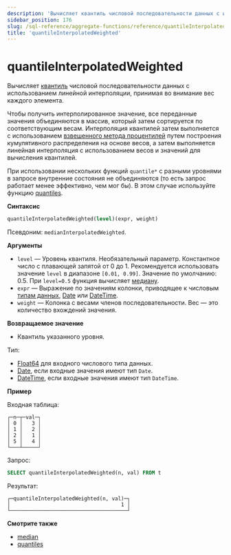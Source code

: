 ```yaml
---
description: 'Вычисляет квантиль числовой последовательности данных с использованием линейной интерполяции, принимая во внимание вес каждого элемента.'
sidebar_position: 176
slug: /sql-reference/aggregate-functions/reference/quantileInterpolatedWeighted
title: 'quantileInterpolatedWeighted'
---
```



# quantileInterpolatedWeighted

Вычисляет [квантиль](https://en.wikipedia.org/wiki/Quantile) числовой последовательности данных с использованием линейной интерполяции, принимая во внимание вес каждого элемента.

Чтобы получить интерполированное значение, все переданные значения объединяются в массив, который затем сортируется по соответствующим весам. Интерполяция квантилей затем выполняется с использованием [взвешенного метода процентилей](https://en.wikipedia.org/wiki/Percentile#The_weighted_percentile_method) путем построения кумулятивного распределения на основе весов, а затем выполняется линейная интерполяция с использованием весов и значений для вычисления квантилей.

При использовании нескольких функций `quantile*` с разными уровнями в запросе внутренние состояния не объединяются (то есть запрос работает менее эффективно, чем мог бы). В этом случае используйте функцию [quantiles](../../../sql-reference/aggregate-functions/reference/quantiles.md#quantiles).

**Синтаксис**

```sql
quantileInterpolatedWeighted(level)(expr, weight)
```

Псевдоним: `medianInterpolatedWeighted`.

**Аргументы**

- `level` — Уровень квантиля. Необязательный параметр. Константное число с плавающей запятой от 0 до 1. Рекомендуется использовать значение `level` в диапазоне `[0.01, 0.99]`. Значение по умолчанию: 0.5. При `level=0.5` функция вычисляет [медиану](https://en.wikipedia.org/wiki/Median).
- `expr` — Выражение по значениям колонки, приводящее к числовым [типам данных](/sql-reference/data-types), [Date](../../../sql-reference/data-types/date.md) или [DateTime](../../../sql-reference/data-types/datetime.md).
- `weight` — Колонка с весами членов последовательности. Вес — это количество вхождений значения.

**Возвращаемое значение**

- Квантиль указанного уровня.

Тип:

- [Float64](../../../sql-reference/data-types/float.md) для входного числового типа данных.
- [Date](../../../sql-reference/data-types/date.md), если входные значения имеют тип `Date`.
- [DateTime](../../../sql-reference/data-types/datetime.md), если входные значения имеют тип `DateTime`.

**Пример**

Входная таблица:

```text
┌─n─┬─val─┐
│ 0 │   3 │
│ 1 │   2 │
│ 2 │   1 │
│ 5 │   4 │
└───┴─────┘
```

Запрос:

```sql
SELECT quantileInterpolatedWeighted(n, val) FROM t
```

Результат:

```text
┌─quantileInterpolatedWeighted(n, val)─┐
│                                    1 │
└──────────────────────────────────────┘
```

**Смотрите также**

- [median](/sql-reference/aggregate-functions/reference/median)
- [quantiles](../../../sql-reference/aggregate-functions/reference/quantiles.md#quantiles)
